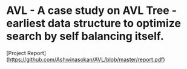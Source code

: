 # AVL - A case study on AVL Tree - earliest data structure to optimize search by self balancing itself.

[Project Report] (https://github.com/Ashwinasokan/AVL/blob/master/report.pdf)
